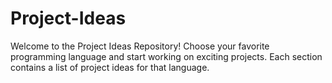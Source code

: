 # Project-Ideas
Welcome to the Project Ideas Repository! Choose your favorite programming language and start working on exciting projects. Each section contains a list of project ideas for that language.
